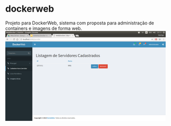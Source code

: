 # dockerweb
Projeto para DockerWeb, sistema com proposta para administração de containers e imagens de forma web.
![teste](https://github.com/rodrigoemereciano/dockerweb/blob/master/dockerWeb3.png)
